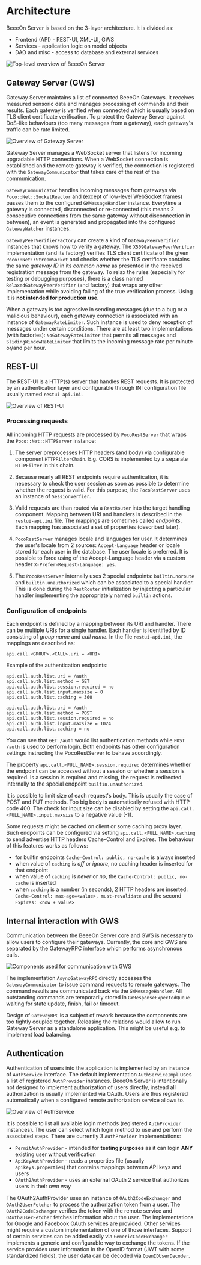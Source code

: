 # Architecture

BeeeOn Server is based on the 3-layer architecture. It is divided as:

* Frontend (API) - REST-UI, XML-UI, GWS
* Services - application logic on model objects
* DAO and misc - access to database and external services

![Top-level overview of BeeeOn Server](top-level.png)

## Gateway Server (GWS)

Gateway Server maintains a list of connected BeeeOn Gateways. It receives
measured sensoric data and manages processing of commands and their results.
Each gateway is verified when connected which is usually based on TLS client
certificate verification. To protect the Gateway Server against DoS-like
behaviours (too many messages from a gateway), each gateway's traffic can be
rate limited.

![Overview of Gateway Server](gws.png)

Gateway Server manages a WebSocket server that listens for incoming upgradable
HTTP connections. When a WebSocket connection is established and the remote
gateway is verified, the connection is registered with the `GatewayCommunicator`
that takes care of the rest of the communication.

`GatewayCommunicator` handles incoming messages from gateways via
`Poco::Net::SocketReactor` and (except of low-level WebSocket frames) passes
them to the configured `GWMessageHandler` instance. Everytime a gateway is
connected, disconnected or re-connected (this means 2 consecutive connections
from the same gateway without disconnection in between), an event is generated
and propagated into the configured `GatewayWatcher` instances.

`GatewayPeerVerifierFactory` can create a kind of `GatewayPeerVerifier` instances
that knows how to verify a gateway. The `X509GatewayPeerVerifier` implementation
(and its factory) verifies TLS client certificate of the given `Poco::Net::StreamSocket`
and checks whether the TLS certificate contains the same _gateway ID_ in its _common
name_ as presented in the received registration message from the gateway.
To relax the rules (especially for testing or debugging purposes), there is a class
named `RelaxedGatewayPeerVerifier` (and factory) that wraps any other implementation
while avoiding failing of the true verification process. Using it is **not intended
for production use**.

When a gateway is too agressive in sending messages (due to a bug or a malicious
behaviour), each gateway connection is associated with an instance of `GatewayRateLimiter`.
Such instance is used to deny reception of messages under certain conditions. There
are at least two implementations (with factories): `NoGatewayRateLimiter` that permits
all messages and `SlidingWindowRateLimiter` that limits the incoming message rate
per minute or/and per hour.

## REST-UI

The REST-UI is a HTTP(s) server that handles REST requests. It is protected
by an authentication layer and configurable through INI configuration file
usually named `restui-api.ini`.

![Overview of REST-UI](rest-ui.png)

### Processing requests

All incoming HTTP requests are processed by `PocoRestServer` that wraps the
`Poco::Net::HTTPServer` instance:

1. The server preprocesses HTTP headers (and body) via configurable component
`HTTPFilterChain`. E.g. CORS is implemented by a separate `HTTPFilter` in this
chain.

2. Because nearly all REST endpoints require authentication, it is necessary to
check the user session as soon as possible to determine whether the request is valid.
For this purpose, the `PocoRestServer` uses an instance of `SessionVerfier`.

3. Valid requests are than routed via a `RestRouter` into the target handling
component. Mapping between URI and handlers is described in the `restui-api.ini` file.
The mappings are sometimes called _endpoints_. Each mapping has associated a set of
properties (described later).

4. `PocoRestServer` manages locale and languages for user. It determines the user's
locale from 2 sources: `Accept-Language` header or locale stored for each user in the
database. The user locale is preferred. It is possible to force using of the
Accept-Language header via a custom header `X-Prefer-Request-Language: yes`.

5. The `PocoRestServer` internally uses 2 special endpoints: `builtin.noroute` and
`builtin.unauthorized` which can be associated to a special handler. This is done
during the `RestRouter` initialization by injecting a particular handler implementing
the appropriately named `builtin` actions.

### Configuration of endpoints

Each endpoint is defined by a mapping between its URI and handler. There can be multiple
URIs for a single handler. Each handler is identified by ID consisting of _group name_
and _call name_. In the file `restui-api.ini`, the mappings are described as:

```
api.call.<GROUP>.<CALL>.uri = <URI>
```

Example of the authentication endpoints:

```
api.call.auth.list.uri = /auth
api.call.auth.list.method = GET
api.call.auth.list.session.required = no
api.call.auth.list.input.maxsize = 0
api.call.auth.list.caching = 360

api.call.auth.list.uri = /auth
api.call.auth.list.method = POST
api.call.auth.list.session.required = no
api.call.auth.list.input.maxsize = 1024
api.call.auth.list.caching = no
```

You can see that `GET /auth` would list authentication methods while `POST /auth`
is used to perform login. Both endpoints has other configuration settings
instructing the PocoRestServer to behave accordingly.

The property `api.call.<FULL_NAME>.session.required` determines whether the endpoint
can be accessed without a session or whether a session is required. Is a session is
required and missing, the request is redirected internally to the special endpoint
`builtin.unauthorized`.

It is possible to limit size of each request's body. This is usually the case of
POST and PUT methods. Too big body is automatically refused with HTTP code 400.
The check for input size can be disabled by setting the
`api.call.<FULL_NAME>.input.maxsize` to a negative value (-1).

Some requests might be cached on client or some caching proxy layer. Such endpoints
can be configured via setting `api.call.<FULL_NAME>.caching` to send advertise HTTP
headers Cache-Control and Expires. The behaviour of this features works as follows:

* for builtin endpoints `Cache-Control: public, no-cache` is always inserted
* when value of `caching` is _off_ or _ignore_, no caching header is inserted for
that endpoint
* when value of `caching` is _never_ or _no_, the `Cache-Control: public, no-cache`
is inserted
* when `caching` is a number (in seconds), 2 HTTP headers are inserted:
`Cache-Control: max-age=<value>, must-revalidate` and the second `Expires: <now + value>`

## Internal interaction with GWS

Communication between the BeeeOn Server core and GWS is necessary to allow users to
configure their gateways. Currently, the core and GWS are separated by the GatewayRPC
interface which performs asynchronous calls.

![Components used for communication with GWS](gws-dependencies.png)

The implementation `AsyncGatewayRPC` directly accesses the `GatewayCommunicator` to issue
command requests to remote gateways. The command results are communicated back via the
`GWMessageHandler`. All outstanding commands are temporarily stored in `GWResponseExpectedQueue`
waiting for state update, finish, fail or timeout.

Design of `GatewayRPC` is a subject of rework because the components are too tightly coupled
together. Releasing the relations would allow to run Gateway Server as a standalone application.
This might be useful e.g. to implement load balancing.

## Authentication

Authentication of users into the application is implemented by an instance of `AuthService`
interface. The default implementation `AuthServiceImpl` uses a list of registered
`AuthProvider` instances. BeeeOn Server is intentionally not designed to implement authorization
of users directly, instead all authorization is usually implemented via OAuth. Users are thus
registered automatically when a configured remote authorization service allows to.

![Overview of AuthService](auth-service.png)

It is possible to list all available login methods (registered `AuthProvider` instances).
The user can select which login method to use and perform the associated steps. There are currently
3 `AuthProvider` implementations:

* `PermitAuthProvider` - intended for **testing purposes** as it can login **ANY** existing user
without verification
* `ApiKeyAuthProvider` - reads a properties file (usually `apikeys.properties`) that contains
mappings between
API keys and users
* `OAuth2AuthProvider` - uses an external OAuth 2 service that authorizes users in their own way

The OAuth2AuthProvider uses an instance of `OAuth2CodeExchanger` and `OAuth2UserFetcher` to
process the authorization token from a user. The `OAuth2CodeExchanger` verifies the token with
the remote service and `OAuth2UserFetcher` fetches information about the user. The implementations
for Google and Facebook OAuth services are provided. Other services might require a custom implementation
of one of those interfaces. Support of certain services can be added easily via `GenericCodeExchanger`
implements a generic and configurable way to exchange the tokens. If the service provides user information
in the OpenID format (JWT with some standardized fields), the user data can be decoded via `OpenIDUserDecoder`.
